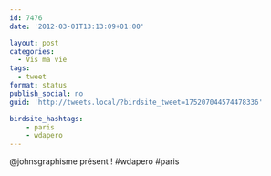 ```yaml
---
id: 7476
date: '2012-03-01T13:13:09+01:00'

layout: post
categories:
  - Vis ma vie
tags:
  - tweet
format: status
publish_social: no
guid: 'http://tweets.local/?birdsite_tweet=175207044574478336'

birdsite_hashtags:
    - paris
    - wdapero
---
```


@johnsgraphisme présent ! #wdapero #paris